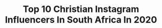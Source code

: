 ---
title: Top 10 Christian Instagram Influencers In South Africa In 2020
description: >-
  Find top christian Instagram influencers in South Africa in 2020. Most popular hashtags: #bible #capetown #god #covid.
platform: Instagram
profiles:
  - username: "heartofhorton"
    fullname: >-
      Cassie Horton
    location: "South Africa"
    followers: 3773
    engagement: 1329
    commentsToLikes: 0.029168
    avatar: "https://scontent-ams4-1.cdninstagram.com/v/t51.2885-19/s320x320/30085502_571842479860718_4261998804913356800_n.jpg?_nc_ht=scontent-ams4-1.cdninstagram.com&_nc_ohc=2UuH2quxxDQAX_a9lAi&oh=60f1a6c4b2bcb54023c2622bf73101fd&oe=5EB91377"
    verified: false
    hashtags: "#birthdayboy, #wizardingworldofharrypotter, #dreamvacation, #ocean"
  - username: "aaron.borrill"
    fullname: >-
      Aaron Borrill
    location: "South Africa"
    followers: 20557
    engagement: 204
    commentsToLikes: 0.029059
    avatar: "https://scontent-atl3-1.cdninstagram.com/v/t51.2885-19/s320x320/52623090_1629691207175494_2484641690292322304_n.jpg?_nc_ht=scontent-atl3-1.cdninstagram.com&_nc_ohc=XmwPkX4YnOMAX9HP05o&oh=1bcf338e02b115cf86c03d68858b7ed4&oe=5EBA7082"
    verified: false
    hashtags: "#noexcuses, #blacksheepcycling, #squirtlube, #wedopalta"
  - username: "alwynuys"
    fullname: >-
      Alwyn Uys
    location: "South Africa"
    followers: 13384
    engagement: 666
    commentsToLikes: 0.069614
    avatar: "https://scontent-lht6-1.cdninstagram.com/v/t51.2885-19/s320x320/75349279_405101026837127_8908285874446270464_n.jpg?_nc_ht=scontent-lht6-1.cdninstagram.com&_nc_ohc=cSRSrySqtrQAX9tUIMf&oh=83e38453619a5cfdff04df1ae6d1aa11&oe=5EB36B17"
    verified: false
    hashtags: "#tacklingcancer, #winning, #versussocks, #ironmantraining"
  - username: "kgothiiman"
    fullname: >-
      KGOTHI "IMAN" DITHEBE
    location: "South Africa"
    followers: 63625
    engagement: 1273
    commentsToLikes: 0.014796
    avatar: "https://scontent-ams4-1.cdninstagram.com/v/t51.2885-19/s320x320/91258344_221276042416774_4993533994298507264_n.jpg?_nc_ht=scontent-ams4-1.cdninstagram.com&_nc_ohc=vB-4mMwpfmoAX-8l9wq&oh=d8a452838075b19369725b97a652a22c&oe=5EB8EA04"
    verified: false
    hashtags: "#kgothiforhumanity, #fashionmodel, #billboard, #leaveyourmark"
  - username: "leilaaigbedion"
    fullname: >-
      Leila Onome Aigbedion🇳🇬🇳🇱
    location: "South Africa"
    followers: 23391
    engagement: 508
    commentsToLikes: 0.032716
    avatar: "https://scontent-amt2-1.cdninstagram.com/v/t51.2885-19/s320x320/64993516_2337910096294909_3553689243886813184_n.jpg?_nc_ht=scontent-amt2-1.cdninstagram.com&_nc_ohc=n7FZkqftuw0AX_dfYMh&oh=6488b82933f3dbfb1909b360d223c70a&oe=5EBB571F"
    verified: false
    hashtags: "#melanin, #protectivestyles, #womanofgpd, #coronadrama"
  - username: "marcellebosman"
    fullname: >-
      Marcelle Bosman
    location: "South Africa"
    followers: 6669
    engagement: 1843
    commentsToLikes: 0.004366
    avatar: "https://scontent-lhr8-1.cdninstagram.com/v/t51.2885-19/s320x320/60664657_538745419987153_8869547382560260096_n.jpg?_nc_ht=scontent-lhr8-1.cdninstagram.com&_nc_ohc=clEOUWthqYIAX-R6Yf-&oh=742955928682357c869ef14b64f50421&oe=5EB99D09"
    verified: false
    hashtags: "#greenpoint, #showtime, #photolover, #disnieplastieknie"
  - username: "jesseleepeterson"
    fullname: >-
      Rev. Jesse Lee Peterson
    location: "South Africa"
    followers: 36123
    engagement: 196
    commentsToLikes: 0.097478
    avatar: "https://scontent-lhr8-1.cdninstagram.com/v/t51.2885-19/s320x320/62654814_360692801296525_7278061488844046336_n.jpg?_nc_ht=scontent-lhr8-1.cdninstagram.com&_nc_ohc=BHLUmHBXoPQAX_eafH7&oh=3c8916fdc7de002ee75becec5b5561b7&oe=5EB9F560"
    verified: true
    hashtags: "#chinesevirus, #wild, #christian, #lgbtq"
  - username: "naazilaher_"
    fullname: >-
      Naazi Laher
    location: "South Africa"
    followers: 4283
    engagement: 589
    commentsToLikes: 0.082828
    avatar: "https://scontent-ams4-1.cdninstagram.com/v/t51.2885-19/s320x320/88290609_3102450129766300_640467799512186880_n.jpg?_nc_ht=scontent-ams4-1.cdninstagram.com&_nc_ohc=IZd5bnEpZtgAX9lx21x&oh=f9cfbe490ef0e07d60841b64b15c95ee&oe=5EB9E495"
    verified: false
    hashtags: "#blackandwhitephotography, #summerlove, #siberiancat, #hazeleyes"
  - username: "mikearemu"
    fullname: >-
      King Mike Aremu
    location: "South Africa"
    followers: 47532
    engagement: 129
    commentsToLikes: 0.030294
    avatar: "https://scontent-ams4-1.cdninstagram.com/v/t51.2885-19/s320x320/80705689_1010058402665385_3842678974551425024_n.jpg?_nc_ht=scontent-ams4-1.cdninstagram.com&_nc_ohc=NpJu1jjGwuEAX8S_e9X&oh=d59ff6fd02d3cc063a6d33aaf0c440de&oe=5EB4B4B4"
    verified: true
    hashtags: "#gospel, #worship, #prayer, #pastor"
  - username: "reformedbychrist"
    fullname: >-
      Marnus & Jacques Stadler
    location: "South Africa"
    followers: 131450
    engagement: 266
    commentsToLikes: 0.027551
    avatar: "https://scontent-ort2-1.cdninstagram.com/v/t51.2885-19/s320x320/88898718_2588131608172460_7726732056259985408_n.jpg?_nc_ht=scontent-ort2-1.cdninstagram.com&_nc_ohc=wLfReGAPFDYAX-xG4P8&oh=cd354322746beec38d69290307cc828a&oe=5EB7447D"
    verified: false
    hashtags: "#godisgreat, #faith, #sermon, #verseoftheday"
---